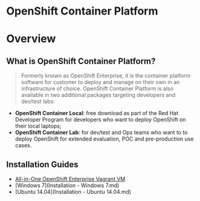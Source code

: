 ﻿OpenShift Container Platform
============================

# Overview

## What is OpenShift Container Platform?

> Formerly known as OpenShift Enterprise, it is the container platform software for customer to deploy and manage on their own in an infrastructure of choice. OpenShift Container Platform is also available in two additional packages targeting developers and dev/test labs:
- **OpenShift Container Local**: free download as part of the Red Hat Developer Program for developers who want to deploy OpenShift on their local laptops;
- **OpenShift Container Lab**: for dev/test and Ops teams who want to to deploy OpenShift for extended evaluation, POC and pre-production use cases.

## Installation Guides

- [All-in-One OpenShift Enterprise Vagrant VM](https://github.com/redhat-developer-tooling/openshift-vagrant)
- [Windows 7](Installation - Windows 7.md)
- [Ubuntu 14.04](Installation - Ubuntu 14.04.md)
